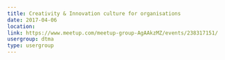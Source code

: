 ```yaml
---
title: Creativity & Innovation culture for organisations
date: 2017-04-06
location: 
link: https://www.meetup.com/meetup-group-AgAAkzMZ/events/238317151/
usergroup: dtma
type: usergroup
---
```

